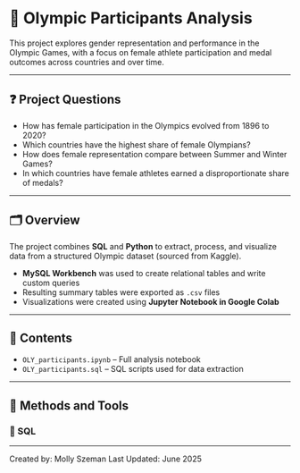 # 🏅 Olympic Participants Analysis

This project explores gender representation and performance in the Olympic Games, with a focus on female athlete participation and medal outcomes across countries and over time.

---

## ❓ Project Questions

- How has female participation in the Olympics evolved from 1896 to 2020?
- Which countries have the highest share of female Olympians?
- How does female representation compare between Summer and Winter Games?
- In which countries have female athletes earned a disproportionate share of medals?

---

## 🗂️ Overview

The project combines **SQL** and **Python** to extract, process, and visualize data from a structured Olympic dataset (sourced from Kaggle).

- **MySQL Workbench** was used to create relational tables and write custom queries
- Resulting summary tables were exported as `.csv` files
- Visualizations were created using **Jupyter Notebook in Google Colab**

---

## 📁 Contents

- `OLY_participants.ipynb` – Full analysis notebook
- `OLY_participants.sql` – SQL scripts used for data extraction

---

## 🧰 Methods and Tools

### 🧩 SQL

---
Created by: Molly Szeman
Last Updated: June 2025
